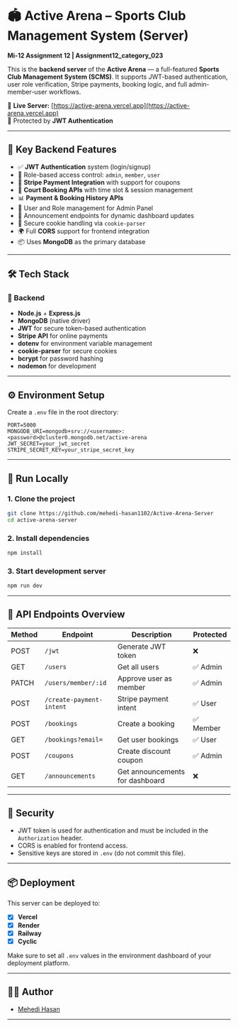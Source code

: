 # 🏟️ Active Arena – Sports Club Management System (Server)

**Mi-12 Assignment 12 | Assignment12_category_023**

This is the **backend server** of the **Active Arena** — a full-featured **Sports Club Management System (SCMS)**. It supports JWT-based authentication, user role verification, Stripe payments, booking logic, and full admin-member-user workflows.

🔗 **Live Server:** [https://active-arena.vercel.app](https://active-arena.vercel.app)  
🔐 Protected by **JWT Authentication**

---

## 📌 Key Backend Features

- ✅ **JWT Authentication** system (login/signup)
- 👤 Role-based access control: `admin`, `member`, `user`
- 🧾 **Stripe Payment Integration** with support for coupons
- 🏸 **Court Booking APIs** with time slot & session management
- 📊 **Payment & Booking History APIs**
- 🧠 User and Role management for Admin Panel
- 📣 Announcement endpoints for dynamic dashboard updates
- 🍪 Secure cookie handling via `cookie-parser`
- 🌍 Full **CORS** support for frontend integration
- 📦 Uses **MongoDB** as the primary database

---

## 🛠 Tech Stack

### 🔧 Backend

- **Node.js** + **Express.js**
- **MongoDB** (native driver)
- **JWT** for secure token-based authentication
- **Stripe API** for online payments
- **dotenv** for environment variable management
- **cookie-parser** for secure cookies
- **bcrypt** for password hashing
- **nodemon** for development




---

## ⚙️ Environment Setup

Create a `.env` file in the root directory:

```env
PORT=5000
MONGODB_URI=mongodb+srv://<username>:<password>@cluster0.mongodb.net/active-arena
JWT_SECRET=your_jwt_secret
STRIPE_SECRET_KEY=your_stripe_secret_key
```

---

## 🧪 Run Locally

### 1. Clone the project

```bash
git clone https://github.com/mehedi-hasan1102/Active-Arena-Server
cd active-arena-server
```

### 2. Install dependencies

```bash
npm install
```

### 3. Start development server

```bash
npm run dev
```

---

## 📡 API Endpoints Overview

| Method | Endpoint                | Description                        | Protected |
|--------|-------------------------|------------------------------------|-----------|
| POST   | `/jwt`                  | Generate JWT token                 | ❌        |
| GET    | `/users`                | Get all users                      | ✅ Admin  |
| PATCH  | `/users/member/:id`     | Approve user as member             | ✅ Admin  |
| POST   | `/create-payment-intent`| Stripe payment intent              | ✅ User   |
| POST   | `/bookings`             | Create a booking                   | ✅ Member |
| GET    | `/bookings?email=`      | Get user bookings                  | ✅ User   |
| POST   | `/coupons`              | Create discount coupon             | ✅ Admin  |
| GET    | `/announcements`        | Get announcements for dashboard    | ❌        |

---

## 🔐 Security

- JWT token is used for authentication and must be included in the `Authorization` header.
- CORS is enabled for frontend access.
- Sensitive keys are stored in `.env` (do not commit this file).

---

## 📦 Deployment

This server can be deployed to:

- [x] **Vercel**
- [x] **Render**
- [x] **Railway**
- [x] **Cyclic**

Make sure to set all `.env` values in the environment dashboard of your deployment platform.

---

## 👨‍💻 Author

- [Mehedi Hasan](https://github.com/mehedi-hasan1102)

---

